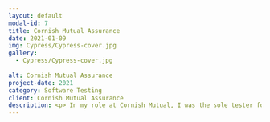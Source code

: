 ```yaml
---
layout: default
modal-id: 7
title: Cornish Mutual Assurance
date: 2021-01-09
img: Cypress/Cypress-cover.jpg
gallery:
  - Cypress/Cypress-cover.jpg
 
alt: Cornish Mutual Assurance
project-date: 2021
category: Software Testing
client: Cornish Mutual Assurance
description: <p> In my role at Cornish Mutual, I was the sole tester for the development team and so was responsible for testing all of the in-house and customer facing web applications, at all test levels. Having come to this position with no formal software testing training, I had to learn quickly and build, from the ground up an entire testing process for the company.  Following learning about the software development lifecycle, manual and automated testing, and how to apply this in an agile environment, I completed the ISTQB foundation level in testing to better direct my learning and better understand industry standards and the expectations of testing to then apply all of this to my own process. </p> <p>As a lone tester I found automation testing to be really valuable allowing for me to create suites of regression tests that run each time a new build is pushed, this has given me handle on quality despite a number of different systems being work on at the same time. This has also had an impact on the team allowing for more of an agile approach to be adopted for our development process. </p> <p> The part of my work I enjoyed the most however was interacting with members of other departments to identify the problems they were facing, so that we could design tech based solutions to solve these problems. We broke down these issues into comprehesvie user stories by working with project managers, developers and business owners, to identify all the behaviours required by the software. These were written using BDD principals and were used form the basis of all development and testing work carried out on the project. </p><br /><b>Company Website <a href="https://www.cornishmutual.co.uk/" target="_blank">cornishmutual.co.uk</a></b>
---
```

